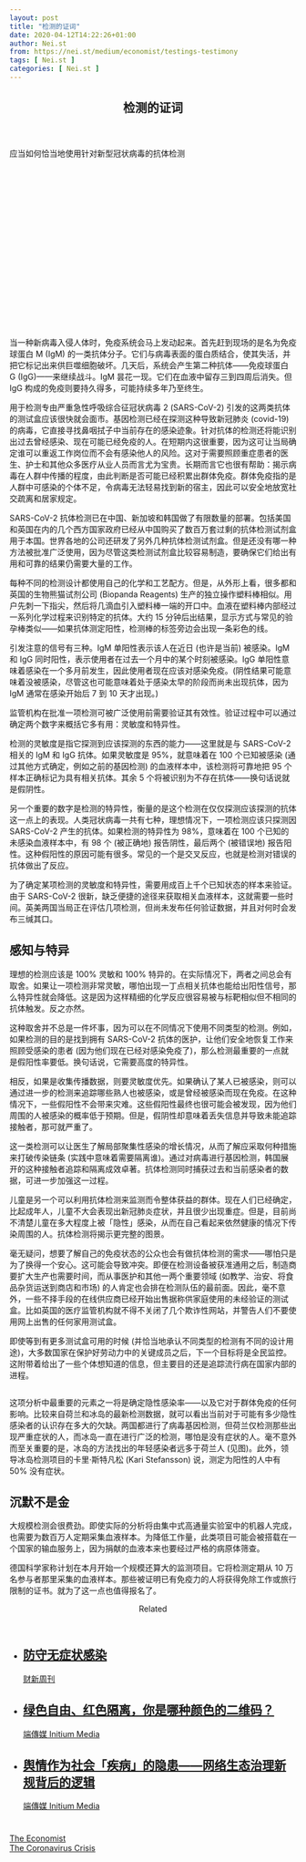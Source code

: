 ```yaml
---
layout: post
title: "检测的证词"
date: 2020-04-12T14:22:26+01:00
author: Nei.st
from: https://nei.st/medium/economist/testings-testimony
tags: [ Nei.st ]
categories: [ Nei.st ]
---
```


<article class="post-18845 post type-post status-publish format-standard hentry category-economist tag-the-coronavirus-crisis" id="post-18845"> <header class="page-header medium Archives"><div class="page-header__image"></div><div class="page-header__content"><h1 class="page-title text-align-center">检测的证词</h1></div> </header><div class="entry-content aesop-entry-content" id="post-18845-content"><link as="font" crossorigin="anonymous" href="//cdn.jsdelivr.net/gh/0nd1jyU39XQ/_/glyph/font-face/0uIzqoZjSuJfvSBnvgXTcApMtcVhMcpr.woff" rel="preload" type="font/woff"/><link as="font" crossorigin="anonymous" href="//cdn.jsdelivr.net/gh/0nd1jyU39XQ/_/glyph/font-face/1sTnSLZWDKucPX6SAk.woff" rel="preload" type="font/woff"/><p class="blog-post__description">应当如何恰当地使用针对新型冠状病毒的抗体检测</p><span id="more-18845"></span><div class="navigation__primary-inner"> <a class="economist__link-logo" href="//nei.st/medium/economist"></a></div><div class="container img component-image"><div class="aspectRatioPlaceholder" style="padding-bottom:56.25%;height: 0;"><div class="progressiveMedia" data-height="720" data-width="1280"> <img alt="" class="progressiveMedia-image" data-src="https://cdn.jsdelivr.net/gh/0nd1jyU39XQ/_/img/1/20200404_STD001.jpg" src="https://cdn.jsdelivr.net/gh/0nd1jyU39XQ/_/img/1/20200404_STD001.jpg"/></div></div></div><p>当一种新病毒入侵人体时，免疫系统会马上发动起来。首先赶到现场的是名为免疫球蛋白 M (IgM) 的一类抗体分子。它们与病毒表面的蛋白质结合，使其失活，并把它标记出来供巨噬细胞破坏。几天后，系统会产生第二种抗体——免疫球蛋白 G (IgG)——来继续战斗。IgM 昙花一现。它们在血液中留存三到四周后消失。但 IgG 构成的免疫则要持久得多，可能持续多年乃至终生。</p><p>用于检测专由严重急性呼吸综合征冠状病毒 2 (SARS-CoV-2) 引发的这两类抗体的测试盒应该很快就会面市。基因检测已经在探测这种导致新冠肺炎 (covid-19) 的病毒，它直接寻找鼻咽拭子中当前存在的感染迹象。针对抗体的检测还将能识别出过去曾经感染、现在可能已经免疫的人。在短期内这很重要，因为这可让当局确定谁可以重返工作岗位而不会有感染他人的风险。这对于需要照顾重症患者的医生、护士和其他众多医疗从业人员而言尤为宝贵。长期而言它也很有帮助：揭示病毒在人群中传播的程度，由此判断是否可能已经积累出群体免疫。群体免疫指的是人群中可感染的个体不足，令病毒无法轻易找到新的宿主，因此可以安全地放宽社交疏离和居家规定。</p><p>SARS-CoV-2 抗体检测已在中国、新加坡和韩国做了有限数量的部署。包括美国和英国在内的几个西方国家政府已经从中国购买了数百万套过剩的抗体检测试剂盒用于本国。世界各地的公司还研发了另外几种抗体检测试剂盒。但是还没有哪一种方法被批准广泛使用，因为尽管这类检测试剂盒比较容易制造，要确保它们给出有用和可靠的结果仍需要大量的工作。</p><p>每种不同的检测设计都使用自己的化学和工艺配方。但是，从外形上看，很多都和英国的生物熊猫试剂公司 (Biopanda Reagents) 生产的独立操作塑料棒相似。用户先刺一下指尖，然后将几滴血引入塑料棒一端的开口中。血液在塑料棒内部经过一系列化学过程来识别特定的抗体。大约 15 分钟后出结果，显示方式与常见的验孕棒类似——如果抗体测定阳性，检测棒的标签旁边会出现一条彩色的线。</p><p>引发注意的信号有三种。IgM 单阳性表示该人在近日 (也许是当前) 被感染。IgM 和 IgG 同时阳性，表示使用者在过去一个月中的某个时刻被感染。IgG 单阳性意味着感染在一个多月前发生，因此使用者现在应该对感染免疫。(阴性结果可能意味着没被感染，尽管这也可能意味着处于感染太早的阶段而尚未出现抗体，因为 IgM 通常在感染开始后 7 到 10 天才出现。)</p><div class="code-block code-block-1" style="margin: 8px 0; clear: both;"><div class="container ads_KbHEVhh8Rw"><div class="card card--blog post-sidebar"><div class="card-body"><div class="logo_ngcontent-kty-0"> </div><div class="iframe-blocker U6XAMK63Vh00WqvF2BacIQ"><div class="background-h60B"> </div><div class="WumZiPCS4MeMw4pxQ"> </div></div></div><div class="card-footer"><div class="card-footer-wrapper" layout="row bottom-left"></div></div></div></div></div><p>监管机构在批准一项检测可被广泛使用前需要验证其有效性。验证过程中可以通过确定两个数字来概括它多有用：灵敏度和特异性。</p><p>检测的灵敏度是指它探测到应该探测的东西的能力——这里就是与 SARS-CoV-2 相关的 IgM 和 IgG 抗体。如果灵敏度是 95%，就意味着在 100 个已知被感染 (通过其他方式确定，例如之前的基因检测) 的血液样本中，该检测将可靠地把 95 个样本正确标记为具有相关抗体。其余 5 个将被识别为不存在抗体——换句话说就是假阴性。</p><p>另一个重要的数字是检测的特异性，衡量的是这个检测在仅仅探测应该探测的抗体这一点上的表现。人类冠状病毒一共有七种，理想情况下，一项检测应该只探测因 SARS-CoV-2 产生的抗体。如果检测的特异性为 98%，意味着在 100 个已知的未感染血液样本中，有 98 个 (被正确地) 报告阴性，最后两个 (被错误地) 报告阳性。这种假阳性的原因可能有很多。常见的一个是交叉反应，也就是检测对错误的抗体做出了反应。</p><p>为了确定某项检测的灵敏度和特异性，需要用成百上千个已知状态的样本来验证。由于 SARS-CoV-2 很新，缺乏便捷的途径来获取相关血液样本，这就需要一些时间。英美两国当局正在评估几项检测，但尚未发布任何验证数据，并且对何时会发布三缄其口。</p><h2>感知与特异</h2><p>理想的检测应该是 100% 灵敏和 100% 特异的。在实际情况下，两者之间总会有取舍。如果让一项检测非常灵敏，哪怕出现一丁点相关抗体也能给出阳性信号，那么特异性就会降低。这是因为这样精细的化学反应很容易被与标靶相似但不相同的抗体触发。反之亦然。</p><p>这种取舍并不总是一件坏事，因为可以在不同情况下使用不同类型的检测。例如，如果检测的目的是找到拥有 SARS-CoV-2 抗体的医护，让他们安全地恢复工作来照顾受感染的患者 (因为他们现在已经对感染免疫了)，那么检测最重要的一点就是假阳性率要低。换句话说，它需要高度的特异性。</p><div class="code-block code-block-1" style="margin: 8px 0; clear: both;"><div class="container ads_KbHEVhh8Rw"><div class="card card--blog post-sidebar"><div class="card-body"><div class="logo_ngcontent-kty-0"> </div><div class="iframe-blocker U6XAMK63Vh00WqvF2BacIQ"><div class="background-h60B"> </div><div class="WumZiPCS4MeMw4pxQ"> </div></div></div><div class="card-footer"><div class="card-footer-wrapper" layout="row bottom-left"></div></div></div></div></div><p>相反，如果是收集传播数据，则要灵敏度优先。如果确认了某人已被感染，则可以通过进一步的检测来追踪哪些熟人也被感染，或是曾经被感染而现在免疫。在这种情况下，一些假阳性不会带来灾难。这些假阳性最终也很可能会被发现，因为他们周围的人被感染的概率低于预期。但是，假阴性却意味着丢失信息并导致未能追踪接触者，那可就严重了。</p><p>这一类检测可以让医生了解局部聚集性感染的增长情况，从而了解应采取何种措施来打破传染链条 (实践中意味着需要隔离谁)。通过对病毒进行基因检测，韩国展开的这种接触者追踪和隔离成效卓著。抗体检测同时捕获过去和当前感染者的数据，可进一步加强这一过程。</p><p>儿童是另一个可以利用抗体检测来监测而令整体获益的群体。现在人们已经确定，比起成年人，儿童不大会表现出新冠肺炎症状，并且很少出现重症。但是，目前尚不清楚儿童在多大程度上被「隐性」感染，从而在自己看起来依然健康的情况下传染周围的人。抗体检测将揭示更完整的图景。</p><p>毫无疑问，想要了解自己的免疫状态的公众也会有做抗体检测的需求——哪怕只是为了换得一个安心。这可能会导致冲突。即便在检测设备被获准通用之后，制造商要扩大生产也需要时间，而从事医护和其他一两个重要领域 (如教学、治安、将食品杂货运送到商店和市场) 的人肯定也会排在检测队伍的最前面。因此，毫不意外，一些不择手段的在线供应商已经开始出售据称供家庭使用的未经验证的测试盒。比如英国的医疗监管机构就不得不关闭了几个欺诈性网站，并警告人们不要使用网上出售的任何家用测试盒。</p><p>即使等到有更多测试盒可用的时候 (并恰当地承认不同类型的检测有不同的设计用途)，大多数国家在保护好劳动力中的关键成员之后，下一个目标将是全民监控。这附带着给出了一些个体想知道的信息，但主要目的还是追踪流行病在国家内部的进程。</p><div class="container img"><figure class="image-rightalign"><div class="aspectRatioPlaceholder"><div class="progressiveMedia" data-height="662" data-width="608"> <img alt="" class="progressiveMedia-image lazyload" data-src="https://cdn.jsdelivr.net/gh/0nd1jyU39XQ/_/img/1/20200404_STC086.png" id="zoom-default" src="https://cdn.jsdelivr.net/gh/0nd1jyU39XQ/_/img/1/20200404_STC086.png"/></div></div></figure></div><p>这项分析中最重要的元素之一将是确定隐性感染率——以及它对于群体免疫的任何影响。比较来自荷兰和冰岛的最新检测数据，就可以看出当前对于可能有多少隐性感染者的认识存在多大的欠缺。两国都进行了病毒基因检测，但荷兰仅检测那些出现严重症状的人，而冰岛一直在进行广泛的检测，哪怕是没有症状的人。毫不意外而至关重要的是，冰岛的方法找出的年轻感染者远多于荷兰人 (见图)。此外，领导冰岛检测项目的卡里·斯特凡松 (Kari Stefansson) 说，测定为阳性的人中有 50% 没有症状。</p><div class="code-block code-block-1" style="margin: 8px 0; clear: both;"><div class="container ads_KbHEVhh8Rw"><div class="card card--blog post-sidebar"><div class="card-body"><div class="logo_ngcontent-kty-0"> </div><div class="iframe-blocker U6XAMK63Vh00WqvF2BacIQ"><div class="background-h60B"> </div><div class="WumZiPCS4MeMw4pxQ"> </div></div></div><div class="card-footer"><div class="card-footer-wrapper" layout="row bottom-left"></div></div></div></div></div><h2>沉默不是金</h2><p>大规模检测会很费劲。即使实际的分析将由集中式高通量实验室中的机器人完成，也需要为数百万人定期采集血液样本。为降低工作量，此类项目可能会被搭载在一个国家的输血服务上，因为捐献的血液本来也要经过严格的病原体筛查。</p><p>德国科学家称计划在本月开始一个规模还算大的监测项目。它将检测定期从 10 万名参与者那里采集的血液样本。那些被证明已有免疫力的人将获得免除工作或旅行限制的证书。就为了这一点也值得报名了。</p><section class="jsx-1092709871 collection"> <header class="jsx-1092709871 container"> <span class="jsx-65431776 text-icon text-right size-md spacing-xxtight weight-medium"> <span class="jsx-65431776 text"><span class="jsx-1092709871">Related</span></span></span> </header><ul class="jsx-1092709871 collection-list"><li class="jsx-1092709871"> <section class="jsx-2013367371 container"><div class="jsx-2013367371 content no-cover type-collection"><div class="jsx-2013367371 left"> <a class="jsx-2013367371" href="https://nei.st/medium/caixin/cw898a"><h2 class="jsx-2996311878 sidebar">防守无症状感染</h2></a> <footer class="jsx-2917334530 actions"><div class="jsx-2917334530 left"> <span class="jsx-2917334530 space-right"> <section class="jsx-1911640393"> <a class="jsx-1911640393 container text-normal spacing-xtight text-small" href="https://nei.st/medium/caixin"><div aria-hidden="true" class="jsx-2557283682 avatar xxsmall" style="background-color: #1f286f"></div><span class="jsx-1911640393 name">财新周刊</span></a> </section></span></div> </footer></div></div> </section></li><li class="jsx-1092709871"> <section class="jsx-2013367371 container"><div class="jsx-2013367371 content no-cover type-collection"><div class="jsx-2013367371 left"> <a class="jsx-2013367371" href="https://nei.st/medium/initium/coronavirus-hangzhou-health-code"><h2 class="jsx-2996311878 sidebar">绿色自由、红色隔离，你是哪种颜色的二维码？</h2></a> <footer class="jsx-2917334530 actions"><div class="jsx-2917334530 left"> <span class="jsx-2917334530 space-right"> <section class="jsx-1911640393"> <a class="jsx-1911640393 container text-normal spacing-xtight text-small" href="https://nei.st/medium/initium"><div aria-hidden="true" class="jsx-2557283682 avatar xxsmall" style="background-color: #2bb6c9"></div><span class="jsx-1911640393 name">端傳媒 Initium Media</span></a> </section></span></div> </footer></div></div> </section></li><li class="jsx-1092709871"> <section class="jsx-2013367371 container"><div class="jsx-2013367371 content no-cover type-collection"><div class="jsx-2013367371 left"> <a class="jsx-2013367371" href="https://nei.st/medium/initium/opinion-china-internet-ecology-regulations"><h2 class="jsx-2996311878 sidebar">舆情作为社会「疾病」的隐患——网络生态治理新规背后的逻辑</h2></a> <footer class="jsx-2917334530 actions"><div class="jsx-2917334530 left"> <span class="jsx-2917334530 space-right"> <section class="jsx-1911640393"> <a class="jsx-1911640393 container text-normal spacing-xtight text-small" href="https://nei.st/medium/initium"><div aria-hidden="true" class="jsx-2557283682 avatar xxsmall" style="background-color: #2bb6c9"></div><span class="jsx-1911640393 name">端傳媒 Initium Media</span></a> </section></span></div> </footer></div></div> </section></li></ul> </section><div class="container ag ah"><div class="fe n el"><a class="dt du bn bo bp bq br bs bt bu dv dw bx by dx dy" href="https://nei.st/medium/economist?source=https://www.economist.com/science-and-technology/2020/04/02/an-antibody-test-for-the-novel-coronavirus-will-soon-be-available" rel="noopener noreferrer nofollow"><div class="c ff fg ag ah fh el fi fj ce fk fl fm fn fo fp fq fr fs ft fu"><div class="bs em en eo ep eq fv ah fw fg ag bm eu fx q fy fz p ac"></div></div></a></div></div><div class="code-block code-block-2" style="margin: 8px 0; clear: both;"> <br/><div class="container ads_KbHEVhh8Rw"><div class="card card--blog post-sidebar"><div class="card-body"><div class="logo_ngcontent-kty-0"> </div><div class="iframe-blocker U6XAMK63Vh00WqvF2BacIQ"><div class="background-h60B"> </div><div class="WumZiPCS4MeMw4pxQ"> </div></div></div><div class="card-footer"><div class="card-footer-wrapper" layout="row bottom-left"></div></div></div></div></div></div> <footer class="entry-footer"><div class="categories icon-link"><a href="https://nei.st/category/medium/economist" rel="category tag">The Economist</a></div><div class="tags icon-link"><a href="https://nei.st/tag/the-coronavirus-crisis" rel="tag">The Coronavirus Crisis</a></div> </footer> </article>
